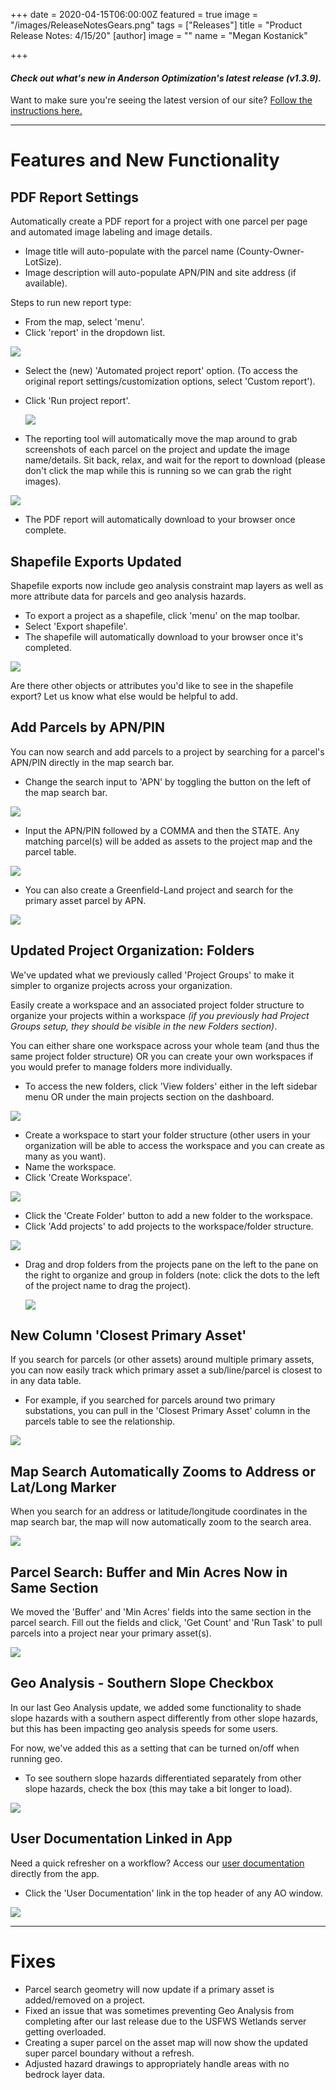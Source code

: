 +++
date = 2020-04-15T06:00:00Z
featured = true
image = "/images/ReleaseNotesGears.png"
tags = ["Releases"]
title = "Product Release Notes: 4/15/20"
[author]
image = ""
name = "Megan Kostanick"

+++
#### _Check out what's new in Anderson Optimization's latest release (v1.3.9)._

Want to make sure you're seeing the latest version of our site? [Follow the instructions here.](https://docs.andersonopt.com/Prospect/VersionReleaseNotes/latestversion/ "Get Latest Version")

***

# **Features and New Functionality**

## PDF Report Settings

Automatically create a PDF report for a project with one parcel per page and automated image labeling and image details.

* Image title will auto-populate with the parcel name (County-Owner-LotSize).
* Image description will auto-populate APN/PIN and site address (if available).

Steps to run new report type:

* From the map, select 'menu'.
* Click 'report' in the dropdown list.

![](/images/Report_Menu.png)

* Select the (new) 'Automated project report' option. (To access the original report settings/customization options, select 'Custom report').
* Click 'Run project report'.

  ![](/images/Automated_Project_Report.png)
* The reporting tool will automatically move the map around to grab screenshots of each parcel on the project and update the image name/details. Sit back, relax, and wait for the report to download (please don't click the map while this is running so we can grab the right images).

![](/images/Auto_report_window.png)

* The PDF report will automatically download to your browser once complete.

## Shapefile Exports Updated

Shapefile exports now include geo analysis constraint map layers as well as more attribute data for parcels and geo analysis hazards.

* To export a project as a shapefile, click 'menu' on the map toolbar.
* Select 'Export shapefile'.
* The shapefile will automatically download to your browser once it's completed.

![](/images/Export_shapefile.png)

Are there other objects or attributes you'd like to see in the shapefile export? Let us know what else would be helpful to add.

## Add Parcels by APN/PIN

You can now search and add parcels to a project by searching for a parcel's APN/PIN directly in the map search bar.

* Change the search input to 'APN' by toggling the button on the left of the map search bar.

![](/images/APN_Map_Search.png)

* Input the APN/PIN followed by a COMMA and then the STATE. Any matching parcel(s) will be added as assets to the project map and the parcel table.

![](/images/Parcel_Added_APN.png)

* You can also create a Greenfield-Land project and search for the primary asset parcel by APN.

![](/images/Land_Project_APN.png)

## Updated Project Organization: Folders

We've updated what we previously called 'Project Groups' to make it simpler to organize projects across your organization.

Easily create a workspace and an associated project folder structure to organize your projects within a workspace _(if you previously had Project Groups setup, they should be visible in the new Folders section)_.

You can either share one workspace across your whole team (and thus the same project folder structure) OR you can create your own workspaces if you would prefer to manage folders more individually.

* To access the new folders, click 'View folders' either in the left sidebar menu OR under the main projects section on the dashboard.

![](/images/Folders.png)

* Create a workspace to start your folder structure (other users in your organization will be able to access the workspace and you can create as many as you want).
* Name the workspace.
* Click 'Create Workspace'.

![](/images/Folder_Workspace.png)

* Click the 'Create Folder' button to add a new folder to the workspace.
* Click 'Add projects' to add projects to the workspace/folder structure.

![](/images/Create_Folder.png)

* Drag and drop folders from the projects pane on the left to the pane on the right to organize and group in folders (note: click the dots to the left of the project name to drag the project).

  ![](/images/Drag_Projects.png)

## New Column 'Closest Primary Asset'

If you search for parcels (or other assets) around multiple primary assets, you can now easily track which primary asset a sub/line/parcel is closest to in any data table.

* For example, if you searched for parcels around two primary substations, you can pull in the 'Closest Primary Asset' column in the parcels table to see the relationship.

![](/images/Closest_Primary_Asset.png)

## Map Search Automatically Zooms to Address or Lat/Long Marker

When you search for an address or latitude/longitude coordinates in the map search bar, the map will now automatically zoom to the search area.

![](/images/Search_Bar_Zoom.png)

## Parcel Search: Buffer and Min Acres Now in Same Section

We moved the 'Buffer' and 'Min Acres' fields into the same section in the parcel search. Fill out the fields and click, 'Get Count' and 'Run Task' to pull parcels into a project near your primary asset(s).

![](/images/Combined_Search.png)

## Geo Analysis - Southern Slope Checkbox

In our last Geo Analysis update, we added some functionality to shade slope hazards with a southern aspect differently from other slope hazards, but this has been impacting geo analysis speeds for some users.

For now, we've added this as a setting that can be turned on/off when running geo.

* To see southern slope hazards differentiated separately from other slope hazards, check the box (this may take a bit longer to load).

![](/images/Southern_Slope_Hazards.png)

## User Documentation Linked in App

Need a quick refresher on a workflow? Access our [user documentation](https://docs.andersonopt.com/workflow-overview/ "User Documentation") directly from the app.

* Click the 'User Documentation' link in the top header of any AO window.

![](/images/User_Documentation_2.png)

***

# **Fixes**

* Parcel search geometry will now update if a primary asset is added/removed on a project.
* Fixed an issue that was sometimes preventing Geo Analysis from completing after our last release due to the USFWS Wetlands server getting overloaded.
* Creating a super parcel on the asset map will now show the updated super parcel boundary without a refresh.
* Adjusted hazard drawings to appropriately handle areas with no bedrock layer data.